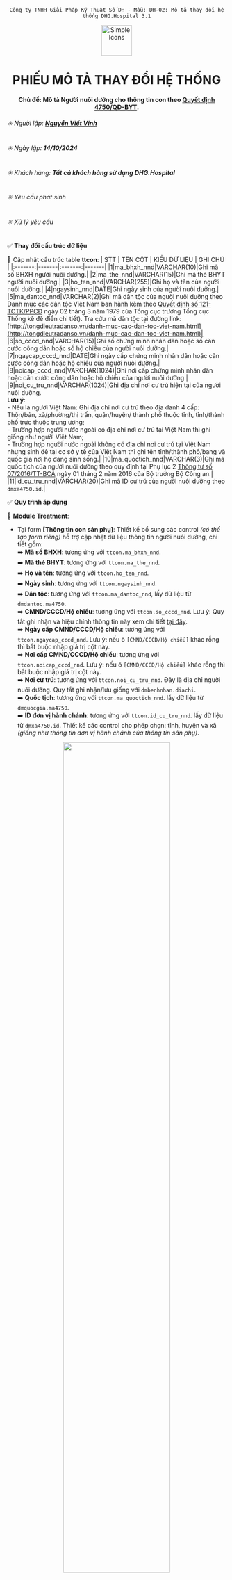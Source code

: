 <div align="center">

`Công ty TNHH Giải Pháp Kỹ Thuật Số DH - Mẫu: DH-02: Mô tả thay đổi hệ thống DHG.Hospital 3.1`

</div>

<div align="center">
  <img src="https://raw.githubusercontent.com/dh-hos/dhg.hospitalprinter/main/Deploy_Tools/Logo.ico" alt="Simple Icons" width=70>
  <h1>PHIẾU MÔ TẢ THAY ĐỔI HỆ THỐNG</h1>  
</div>
<div align="center">

#### Chủ đề: Mô tả Người nuôi dưỡng cho thông tin con theo [Quyết định 4750/QĐ-BYT](https://github.com/dh-hos/Mo-ta-he-thong/blob/main/XML130/QD4570/4750.pdf).
</div>

###### :eight_spoked_asterisk: Người lập: [**Nguyễn Viết Vinh**](https://github.com/vinh-dh)

###### :eight_spoked_asterisk: Ngày lập: **14/10/2024**

###### :eight_spoked_asterisk: Khách hàng: **Tất cả khách hàng sử dụng DHG.Hospital**

###### :eight_spoked_asterisk: Yêu cầu phát sinh

###### :eight_spoked_asterisk: Xử lý yêu cầu

:white_check_mark: **Thay đổi cấu trúc dữ liệu**

:blue_book: Cập nhật cấu trúc table **ttcon**:
| STT | TÊN CỘT | KIỂU DỮ LIỆU | GHI CHÚ |
|:-------:|-------|:-------:|-------|
|1|ma_bhxh_nnd|VARCHAR(10)|Ghi mã số BHXH người nuôi dưỡng.|
|2|ma_the_nnd|VARCHAR(15)|Ghi mã thẻ BHYT người nuôi dưỡng.|
|3|ho_ten_nnd|VARCHAR(255)|Ghi họ và tên của người nuôi dưỡng.|
|4|ngaysinh_nnd|DATE|Ghi ngày sinh của người nuôi dưỡng.|
|5|ma_dantoc_nnd|VARCHAR(2)|Ghi mã dân tộc của người nuôi dưỡng theo Danh mục các dân tộc Việt Nam ban hành kèm theo [Quyết định số 121-TCTK/PPCĐ](http://tongdieutradanso.vn/danh-muc-cac-dan-toc-viet-nam.html) ngày 02 tháng 3 năm 1979 của Tổng cục trưởng Tổng cục Thống kê để điền chi tiết). Tra cứu mã dân tộc tại đường link: [http://tongdieutradanso.vn/danh-muc-cac-dan-toc-viet-nam.html](http://tongdieutradanso.vn/danh-muc-cac-dan-toc-viet-nam.html)|
|6|so_cccd_nnd|VARCHAR(15)|Ghi số chứng minh nhân dân hoặc số căn cước công dân hoặc số hộ chiếu của người nuôi dưỡng.|
|7|ngaycap_cccd_nnd|DATE|Ghi ngày cấp chứng minh nhân dân hoặc căn cước công dân hoặc hộ chiếu của người nuôi dưỡng.|
|8|noicap_cccd_nnd|VARCHAR(1024)|Ghi nơi cấp chứng minh nhân dân hoặc căn cước công dân hoặc hộ chiếu của người nuôi dưỡng.|
|9|noi_cu_tru_nnd|VARCHAR(1024)|Ghi địa chỉ nơi cư trú hiện tại của người nuôi dưỡng.<br/>**Lưu ý**:<br/>- Nếu là người Việt Nam: Ghi địa chỉ nơi cư trú theo địa danh 4 cấp: Thôn/bản, xã/phường/thị trấn, quận/huyện/ thành phố thuộc tỉnh, tỉnh/thành phố trực thuộc trung ương;<br/>- Trường hợp người nước ngoài có địa chỉ nơi cư trú tại Việt Nam thì ghi giống như người Việt Nam;<br/>- Trường hợp người nước ngoài không có địa chỉ nơi cư trú tại Việt Nam nhưng sinh đẻ tại cơ sở y tế của Việt Nam thì ghi tên tỉnh/thành phố/bang và quốc gia nơi họ đang sinh sống.|
|10|ma_quoctich_nnd|VARCHAR(3)|Ghi mã quốc tịch của người nuôi dưỡng theo quy định tại Phụ lục 2 [Thông tư số 07/2016/TT-BCA](https://congan.quangngai.gov.vn/documents/8878324/9231653/0_20200704221919.pdf/fcd11c17-3599-43f0-ae40-0d5e467bb10d) ngày 01 tháng 2 năm 2016 của Bộ trưởng Bộ Công an.|
|11|id_cu_tru_nnd|VARCHAR(20)|Ghi mã ID cư trú của người nuôi dưỡng theo `dmxa4750.id`.|

:white_check_mark: **Quy trình áp dụng**

:blue_book: **Module Treatment**:

- Tại form **[Thông tin con sản phụ]**: Thiết kế bổ sung các control *(có thể tạo form riêng)* hỗ trợ cập nhật dữ liệu thông tin người nuôi dưỡng, chi tiết gồm:<br/>
➡️ **Mã số BHXH**: tương ứng với `ttcon.ma_bhxh_nnd`.<br/>
➡️ **Mã thẻ BHYT**: tương ứng với  `ttcon.ma_the_nnd`.<br/>
➡️ **Họ và tên**: tương ứng với  `ttcon.ho_ten_nnd`.<br/>
➡️ **Ngày sinh**: tương ứng với  `ttcon.ngaysinh_nnd`.<br/>
➡️ **Dân tộc**: tương ứng với `ttcon.ma_dantoc_nnd`, lấy dữ liệu từ `dmdantoc.ma4750`. <br/>
➡️ **CMND/CCCD/Hộ chiếu**: tương ứng với  `ttcon.so_cccd_nnd`. Lưu ý: Quy tắt ghi nhận và hiệu chỉnh thông tin này xem chi tiết [tại đây](https://github.com/dh-hos/Mo-ta-he-thong/blob/main/XML130/QD4570/M%C3%B4%20t%E1%BA%A3%20XML130%20-%20B%E1%BB%95%20sung%20Q%C4%90%204750.md#user-content-fnref-2024-10-11-03-f331f7b8761be633652c83e6f0e58e9f).<br/>
➡️ **Ngày cấp CMND/CCCD/Hộ chiếu**: tương ứng với  `ttcon.ngaycap_cccd_nnd`. Lưu ý: nếu ô `[CMND/CCCD/Hộ chiếu]` khác rỗng thì bắt buộc nhập giá trị cột này.<br/>
➡️ **Nơi cấp CMND/CCCD/Hộ chiếu**: tương ứng với  `ttcon.noicap_cccd_nnd`. Lưu ý: nếu ô `[CMND/CCCD/Hộ chiếu]` khác rỗng thì bắt buộc nhập giá trị cột này.<br/>
➡️ **Nơi cư trú**: tương ứng với  `ttcon.noi_cu_tru_nnd`. Đây là địa chỉ người nuôi dưỡng. Quy tắt ghi nhận/lưu giống với `dmbenhnhan.diachi`.<br/>
➡️ **Quốc tịch**: tương ứng với  `ttcon.ma_quoctich_nnd`. lấy dữ liệu từ `dmquocgia.ma4750`.<br/>
➡️ **ID đơn vị hành chánh**: tương ứng với  `ttcon.id_cu_tru_nnd`. lấy dữ liệu từ `dmxa4750.id`. Thiết kế các control cho phép chọn: tỉnh, huyện và xã *(giống như thông tin đơn vị hành chánh của thông tin sản phụ)*.

<p align="center"><img src="https://github.com/user-attachments/assets/dbe3603d-7a5c-4599-a8a3-7f5c2c25b26b" width="70%"></p>

:blue_book: Các phân hệ xuất và load dữ liệu **XML4750**:

- Thực hiện xuất và load dữ liệu theo mô tả tại: [xml130.bang9: Chỉ tiêu dữ liệu giấy chứng sinh](https://github.com/dh-hos/Mo-ta-he-thong/blob/main/XML130/QD4570/Table%20xml130.bang09%20-%20%5BPh%E1%BB%A5%20l%E1%BB%A5c%20-%20M%C3%B4%20t%E1%BA%A3%20XML130%20-%20B%E1%BB%95%20sung%20Q%C4%90%204750%5D.md).
